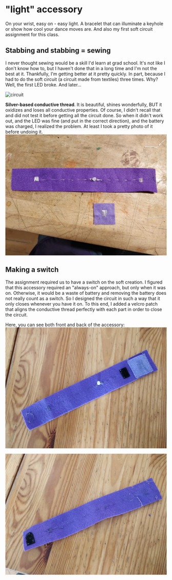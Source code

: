 # "light" accessory

On your wrist, easy on - easy light. A bracelet that can illuminate a keyhole or show how cool your dance moves are. And also my first soft circuit assignment for this class.

<!-- VIDEO -->


## Stabbing and stabbing = sewing

I never thought sewing would be a skill I'd learn at grad school. It's not like I don't know how to, but I haven't done that in a long time and I'm not the best at it. Thankfully, I'm getting better at it pretty quickly. In part, because I had to do the soft circuit (a circuit made from textiles) three times. Why? Well, the first LED broke. And later...

![circuit](fashion_01_circuit.jpg)

**Silver-based conductive thread**. It is beautiful, shines wonderfully, BUT it oxidizes and loses all conductive properties. Of course, I didn't recall that and did not test it before getting all the circuit done. So when it didn't work out, and the LED was fine (and put in the correct direction), and the battery was charged, I realized the problem. At least I took a pretty photo of it before undoing it.
![front look](fashion_01_silver.jpg)


## Making a switch

The assignment required us to have a switch on the soft creation. I figured that this accessory required an "always-on" approach, but only when it was on. Otherwise, it would be a waste of battery and removing the battery does not really count as a switch. So I designed the circuit in such a way that it only closes whenever you have it on. To this end, I added a velcro patch that aligns the conductive thread perfectly with each part in order to close the circuit.

Here, you can see both front and back of the accessory:
![front look](fashion_01_front.jpg)

![back look](fashion_01_back.jpg)
